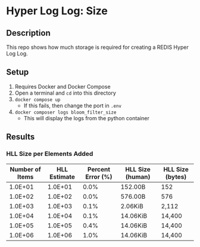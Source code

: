 # Hyper Log Log: Size

## Description

This repo shows how much storage is required for creating a REDIS Hyper Log Log.

## Setup

1. Requires Docker and Docker Compose
1. Open a terminal and `cd` into this directory
1. `docker compose up`
    * If this fails, then change the port in `.env`
1. `docker composer logs bloom_filter_size`
    * This will display the logs from the python container


## Results

### HLL Size per Elements Added
| Number of Items | HLL Estimate | Percent Error (%) | HLL Size (human) | HLL Size (bytes) |
|---|---|---|---|---|
| 1.0E+01 | 1.0E+01 |   0.0% |   152.00B |    152 |
| 1.0E+02 | 1.0E+02 |   0.0% |   576.00B |    576 |
| 1.0E+03 | 1.0E+03 |   0.1% |   2.06KiB |  2,112 |
| 1.0E+04 | 1.0E+04 |   0.1% |  14.06KiB | 14,400 |
| 1.0E+05 | 1.0E+05 |   0.4% |  14.06KiB | 14,400 |
| 1.0E+06 | 1.0E+06 |   1.0% |  14.06KiB | 14,400 |

